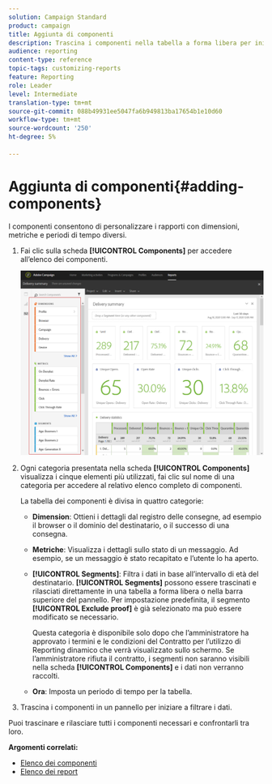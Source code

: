 ```yaml
---
solution: Campaign Standard
product: campaign
title: Aggiunta di componenti
description: Trascina i componenti nella tabella a forma libera per iniziare a filtrare i dati e a creare il rapporto.
audience: reporting
content-type: reference
topic-tags: customizing-reports
feature: Reporting
role: Leader
level: Intermediate
translation-type: tm+mt
source-git-commit: 088b49931ee5047fa6b949813ba17654b1e10d60
workflow-type: tm+mt
source-wordcount: '250'
ht-degree: 5%

---
```



# Aggiunta di componenti{#adding-components}

I componenti consentono di personalizzare i rapporti con dimensioni, metriche e periodi di tempo diversi.

1. Fai clic sulla scheda **[!UICONTROL Components]** per accedere all’elenco dei componenti.

   ![](assets/dynamic_report_components.png)

1. Ogni categoria presentata nella scheda **[!UICONTROL Components]** visualizza i cinque elementi più utilizzati, fai clic sul nome di una categoria per accedere al relativo elenco completo di componenti.

   La tabella dei componenti è divisa in quattro categorie:

   * **Dimension**: Ottieni i dettagli dal registro delle consegne, ad esempio il browser o il dominio del destinatario, o il successo di una consegna.
   * **Metriche**: Visualizza i dettagli sullo stato di un messaggio. Ad esempio, se un messaggio è stato recapitato e l’utente lo ha aperto.
   * **[!UICONTROL Segments]**: Filtra i dati in base all’intervallo di età del destinatario. **[!UICONTROL Segments]** possono essere trascinati e rilasciati direttamente in una tabella a forma libera o nella barra superiore del pannello. Per impostazione predefinita, il segmento **[!UICONTROL Exclude proof]** è già selezionato ma può essere modificato se necessario.

      Questa categoria è disponibile solo dopo che l’amministratore ha approvato i termini e le condizioni del Contratto per l’utilizzo di Reporting dinamico che verrà visualizzato sullo schermo. Se l’amministratore rifiuta il contratto, i segmenti non saranno visibili nella scheda **[!UICONTROL Components]** e i dati non verranno raccolti.

   * **Ora**: Imposta un periodo di tempo per la tabella.

1. Trascina i componenti in un pannello per iniziare a filtrare i dati.

Puoi trascinare e rilasciare tutti i componenti necessari e confrontarli tra loro.

**Argomenti correlati:**

* [Elenco dei componenti](../../reporting/using/list-of-components-.md)
* [Elenco dei report](../../reporting/using/defining-the-report-period.md)

